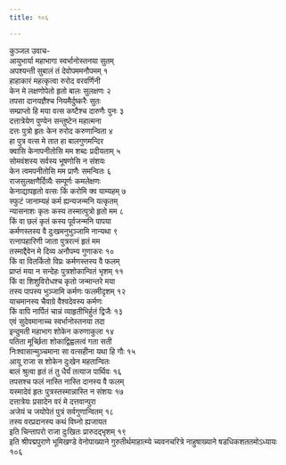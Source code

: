 ```yaml
---
title: १०६

---
```

कुञ्जल उवाच-  
आयुभार्या महाभागा स्वर्भानोस्तनया सुतम्  
अपश्यन्ती सुबालं तं देवोपममनौपमम् १  
हाहाकारं महत्कृत्वा रुरोद वरवर्णिनी  
केन मे लक्षणोपेतो हृतो बालः सुलक्षणः २  
तपसा दानयज्ञैश्च नियमैर्दुष्करैः सुतः  
सम्प्राप्तो हि मया वत्स कष्टैश्च दारुणैः पुनः ३  
दत्तात्रेयेण पुण्येन सन्तुष्टेन महात्मना  
दत्तः पुत्रो हृतः केन रुरोद करुणान्विता ४  
हा पुत्र वत्स मे तात हा बालगुणमन्दिर  
क्वासि केनापनीतोसि मम शब्दः प्रदीयताम् ५  
सोमवंशस्य सर्वस्य भूषणोसि न संशयः  
केन त्वमपनीतोसि मम प्राणैः समन्वितः ६  
राजसुलक्षणैर्दिव्यैः सम्पूर्णः कमलेक्षणः  
केनाद्यापहृतो वत्सः किं करोमि क्व याम्यहम् ७  
स्फुटं जानाम्यहं कर्म ह्यन्यजन्मनि यत्कृतम्  
न्यासनाशः कृतः कस्य तस्मात्पुत्रो हृतो मम ८  
किं वा छलं कृतं कस्य पूर्वजन्मनि पापया  
कर्मणस्तस्य वै दुःखमनुभुञ्जामि नान्यथा ९  
रत्नापहारिणी जाता पुत्ररत्नं हृतं मम  
तस्माद्दैवेन मे दिव्य अनौपम्य गुणाकरः १०  
किं वा वितर्कितो विप्रः कर्मणस्तस्य वै फलम्  
प्राप्तं मया न सन्देहः पुत्रशोकान्वितं भृशम् ११  
किं वा शिशुविरोधश्च कृतो जन्मान्तरे मया  
तस्य पापस्य भुञ्जामि कर्मणः फलमीदृशम् १२  
याचमानस्य चैवाग्रे वैश्वदेवस्य कर्मणः  
किं वापि नार्पितं चान्नं व्याहृतीभिर्हुतं द्विजैः १३  
एवं सुदेवमानाच्च स्वर्भानोस्तनया तदा  
इन्दुमती महाभाग शोकेन करुणाकुला १४  
पतिता मूर्च्छिता शोकाद्विह्वलत्वं गता सती  
निःश्वासान्मुञ्चमाना सा वत्सहीना यथा हि गौः १५  
आयू राजा स शोकेन दुःखेन महतान्वितः  
बालं श्रुत्वा हृतं तं तु धैर्यं तत्याज पार्थिवः १६  
तपसश्च फलं नास्ति नास्ति दानस्य वै फलम्  
यस्मादेवं हृतः पुत्रस्तस्मान्नास्ति न संशयः १७  
दत्तात्रेयः प्रसादेन वरं मे दत्तवान्पुरा  
अजेयं च जयोपेतं पुत्रं सर्वगुणान्वितम् १८  
तस्य वरप्रदानस्य कथं विघ्नो ह्यजायत  
इति चिन्तापरो राजा दुःखितः प्रारुदद्भृशम् १९  
इति श्रीपद्मपुराणे भूमिखण्डे वेनोपाख्याने गुरुतीर्थमाहात्म्ये च्यवनचरित्रे नाहुषाख्याने षडधिकशततमोऽध्यायः १०६